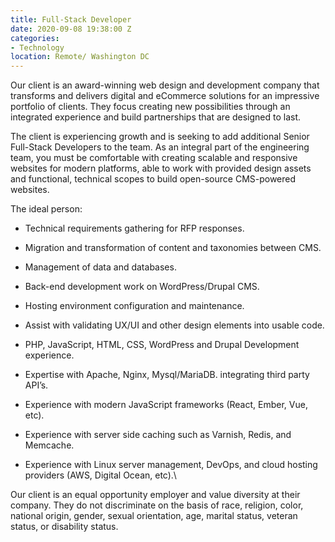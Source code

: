 ```yaml
---
title: Full-Stack Developer
date: 2020-09-08 19:38:00 Z
categories:
- Technology
location: Remote/ Washington DC
---
```


Our client is an award-winning web design and development company that transforms and delivers digital and eCommerce solutions for an impressive portfolio of clients. They focus creating new possibilities through an integrated experience and build partnerships that are designed to last.

The client is experiencing growth and is seeking to add additional Senior Full-Stack Developers to the team. As an integral part of the engineering team, you must be comfortable with creating scalable and responsive websites for modern platforms, able to work with provided design assets and functional, technical scopes to build open-source CMS-powered websites.

The ideal person:

* Technical requirements gathering for RFP responses.

* Migration and transformation of content and taxonomies between CMS.

* Management of data and databases.

* Back-end development work on WordPress/Drupal CMS.

* Hosting environment configuration and maintenance.

* Assist with validating UX/UI and other design elements into usable code.

* PHP, JavaScript, HTML, CSS, WordPress and Drupal Development experience.

* Expertise with Apache, Nginx, Mysql/MariaDB. integrating third party API’s.

* Experience with modern JavaScript frameworks (React, Ember, Vue, etc).

* Experience with server side caching such as Varnish, Redis, and Memcache.

* Experience with Linux server management, DevOps, and cloud hosting providers (AWS, Digital Ocean, etc).\

Our client is an equal opportunity employer and value diversity at their company. They do not discriminate on the basis of race, religion, color, national origin, gender, sexual orientation, age, marital status, veteran status, or disability status.